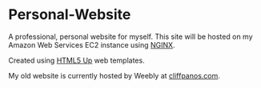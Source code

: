 # Personal-Website
A professional, personal website for myself.
This site will be hosted on my Amazon Web Services EC2 instance using [NGINX](https://www.nginx.com/products).

Created using [HTML5 Up](https://html5up.net "HTML5 UP!") web templates.

My old website is currently hosted by Weebly at [cliffpanos.com](www.cliffpanos.com).
